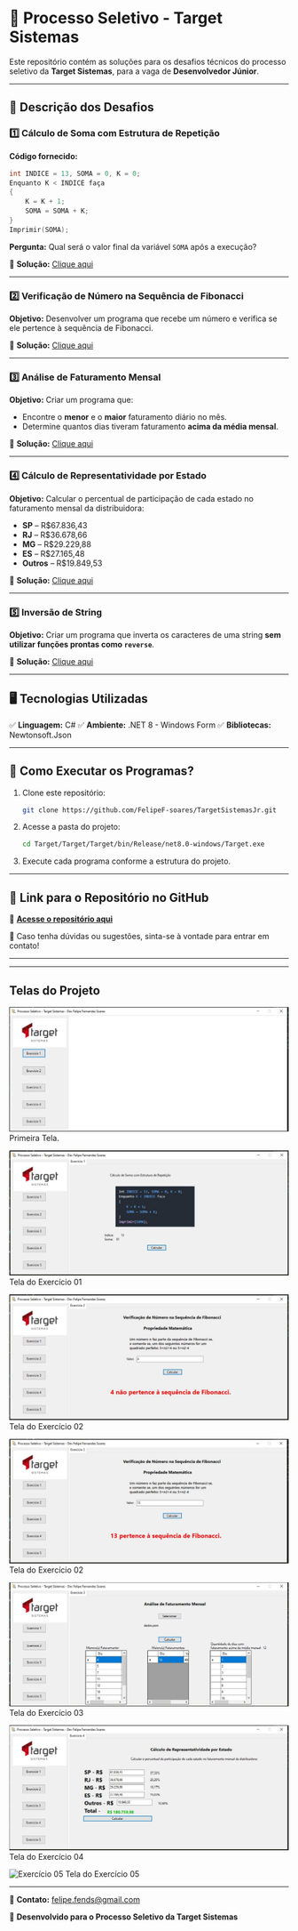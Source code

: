 # 🚀 Processo Seletivo - Target Sistemas

Este repositório contém as soluções para os desafios técnicos do processo seletivo da **Target Sistemas**, para a vaga de **Desenvolvedor Júnior**.

---

## 📌 Descrição dos Desafios

### 1️⃣ Cálculo de Soma com Estrutura de Repetição

**Código fornecido:**

```c
int INDICE = 13, SOMA = 0, K = 0;
Enquanto K < INDICE faça
{
    K = K + 1;
    SOMA = SOMA + K;
}
Imprimir(SOMA);
```

**Pergunta:** Qual será o valor final da variável `SOMA` após a execução?

📌 **Solução:** [Clique aqui](https://github.com/FelipeF-soares/TargetSistemasJr/blob/main/Target/Models/Exercicio1.cs)

---

### 2️⃣ Verificação de Número na Sequência de Fibonacci

**Objetivo:** Desenvolver um programa que recebe um número e verifica se ele pertence à sequência de Fibonacci.

📌 **Solução:** [Clique aqui](https://github.com/FelipeF-soares/TargetSistemasJr/blob/main/Target/Models/Exercicio2.cs)

---

### 3️⃣ Análise de Faturamento Mensal

**Objetivo:** Criar um programa que:

- Encontre o **menor** e o **maior** faturamento diário no mês.
- Determine quantos dias tiveram faturamento **acima da média mensal**.

📌 **Solução:** [Clique aqui](https://github.com/FelipeF-soares/TargetSistemasJr/blob/main/Target/Models/Exercicio3.cs)

---

### 4️⃣ Cálculo de Representatividade por Estado

**Objetivo:** Calcular o percentual de participação de cada estado no faturamento mensal da distribuidora:

- **SP** – R$67.836,43
- **RJ** – R$36.678,66
- **MG** – R$29.229,88
- **ES** – R$27.165,48
- **Outros** – R$19.849,53

📌 **Solução:** [Clique aqui](https://github.com/FelipeF-soares/TargetSistemasJr/blob/main/Target/Models/Exercicio4.cs)

---

### 5️⃣ Inversão de String

**Objetivo:** Criar um programa que inverta os caracteres de uma string **sem utilizar funções prontas como `reverse`**.

📌 **Solução:** [Clique aqui](https://github.com/FelipeF-soares/TargetSistemasJr/blob/main/Target/Models/Exercicio5.cs)

---

## 🖥️ Tecnologias Utilizadas

✅ **Linguagem:** C#
✅ **Ambiente:** .NET 8 - Windows Form
✅ **Bibliotecas:** Newtonsoft.Json

---

## 📂 Como Executar os Programas?

1. Clone este repositório:
   ```sh
   git clone https://github.com/FelipeF-soares/TargetSistemasJr.git
   ```
2. Acesse a pasta do projeto:
   ```sh
   cd Target/Target/Target/bin/Release/net8.0-windows/Target.exe
   ```
3. Execute cada programa conforme a estrutura do projeto.

---

## 🔗 Link para o Repositório no GitHub

📌 **[Acesse o repositório aqui](https://github.com/FelipeF-soares/TargetSistemasJr/tree/main/Target)**

📢 Caso tenha dúvidas ou sugestões, sinta-se à vontade para entrar em contato!

---

---

## Telas do Projeto

![Tela Principal](imagens/01.JPG)
Primeira Tela.

![Exercício 01](imagens/02.JPG)
Tela do Exercício 01

![Exercício 02](imagens/03.JPG)
Tela do Exercício 02

![Exercício 02](imagens/04.JPG)
Tela do Exercício 02

![Exercício 03](imagens/05.JPG)
Tela do Exercício 03

![Exercício 04](imagens/06.JPG)
Tela do Exercício 04

![Exercício 05](imagens/07)
Tela do Exercício 05

---

📧 **Contato:** [felipe.fends@gmail.com](mailto:felipe.fends@gmail.com)

📅 **Desenvolvido para o Processo Seletivo da Target Sistemas**

